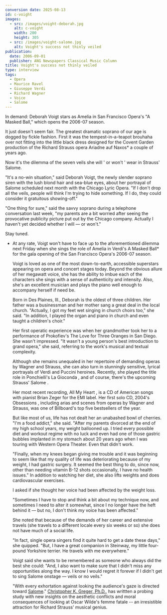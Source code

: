 ```yaml
---
conversion date: 2025-08-13
id: c-voight
images:
  - src: /images/voight-deborah.jpg
    alt: c-voight
    width: 200
    height: 305
  - src: /images/voight-salome.jpg
    alt: Voight's success not thinly veiled
publication:
  date: 2006-09-01
  publisher: ANG Newspapers Classical Music Column
title: Voight's success not thinly veiled
type: interview
tags:
  - Opera
  - Maurice Ravel
  - Giuseppe Verdi
  - Richard Wagner
  - Voice
  - Salome
---
```

In demand: Deborah Voigt stars as Amelia in San Francisco Opera's "A Masked Ball," which opens the 2006-07 season.

It just doesn't seem fair. The greatest dramatic soprano of our age is dogged by fickle fashion.
First it was the tempest-in-a-teapot brouhaha over not fitting into the little black dress designed for the Covent Garden production of the Richard Strauss opera Ariadne auf Naxos\* a couple of years ago.

Now it's the dilemma of the seven veils she will ' or won't ' wear in Strauss'  Salome. 

"It's a no-win situation," said Deborah Voigt, the newly slender soprano siren with the lush blond hair and sea-blue eyes, about her portrayal of Salome scheduled next month with the Chicago Lyric Opera. "If I don't drop all the veils, people will think I'm trying to hide something. If I do, they could consider it gratuitous showing-off."

"One thing for sure," said the savvy soprano during a telephone conversation last week, "my parents are a bit worried after seeing the provocative publicity picture put out by the Chicago
company. Actually I haven't yet decided whether I will — or won't."

Stay tuned.

- At any rate, Voigt won't have to face up to the aforementioned dilemma next Friday when she sings the role of Amelia in Verdi's A Masked Ball\* for the gala opening of the San Francisco Opera's 2006-07 season.

  Voigt is loved as one of the most down-to-earth, accessible superstars appearing on opera and concert stages today. Beyond the obvious allure of her megawatt voice, she has the ability to imbue each of the characters she sings with a sense of authenticity and intensity. Also, she's an excellent musician and plays the piano well enough to accompany herself if need be.

  Born in Des Plaines, Ill., Deborah is the oldest of three children. Her father was a businessman and her mother sang a great deal in the local church. "Actually, I got my feet wet singing in church choirs too," she said. "In addition, I played the organ and piano in church and even taught a children's choir."

  Her first operatic experience was when her grandmother took her to a performance of Prokofiev's  The Love for Three Oranges  in San Diego. She wasn't impressed.
  "It wasn't a young person's best introduction to grand opera," she said, referring to the work's musical and textual complexity.

  Although she remains unequaled in her repertoire of demanding operas by Wagner and Strauss, she can also turn in stunningly sensitive, lyrical portrayals of Verdi and Puccini heroines. Recently, she played the title role in Ponchielli's  La Gioconda , and of course, there's the upcoming Strauss'  Salome .

  Her most recent recording,  All My Heart , is a CD of American songs with pianist Brian Zeger for the EMI label. Her first solo CD, 2004's  Obsessions , including arias and scenes from operas by Wagner and Strauss, was one of Billboard's top five bestsellers of the year.

  But like most of us, life has not dealt her an unabashed bowl of cherries. "I'm a food addict," she said. "After my parents divorced at the end of my high school years, my weight ballooned up. I tried every possible diet and workout regime with no luck and even had one of those gastric bubbles implanted in my stomach about 20 years ago when I was touring with Western Opera Theater. Even that didn't work.

  "Finally, when my knees began giving me trouble and it was beginning to seem like that my quality of life was deteriorating because of my weight, I had gastric
  surgery. It seemed the best thing to do, since now, other than needing vitamin B-12 shots occasionally, I have no health issues." In addition to watching her diet, she also lifts weights and does cardiovascular exercises.

  I asked if she thought her voice had been affected by the weight loss.

  "Sometimes I have to stop and think a bit about my technique now, and sometimes I need to alter it somewhat, since I no longer have the heft behind it — but no, I don't think my voice has been affected."

  She noted that because of the demands of her career and extensive travels (she travels to a different locale every six weeks or so) she does not have much of a social life.

  "In fact, single opera singers find it quite hard to get a date these days," she quipped. "But, I have a great companion in Steinway, my little four-pound Yorkshire terrier. He travels with me everywhere."

  Voigt said she wants to be remembered as someone who always did the best she could: "And, I also want to make sure that I didn't miss any opportunities along the way. I know I would regret it forever if I didn't get to sing  Salome  onstage — veils or no veils."

  "With every exhortation against looking the audience's gaze is directed toward [ Salome](http://io.uwinnipeg.ca/~morton/modern_drama/12.pdf#search=%22%22christoph%20greger%22%20salome%22)."
  [Christopher K. Greger, Ph.D.,](http://www.ccsf.edu/info/faculty_in_review/english.html) has writtten a probing study with new insights on the aesthetic conflicts and moral consequences of looking at Oscar Wilde's femme fatale -- an irresistible attraction for Richard Strauss' musical genius.
